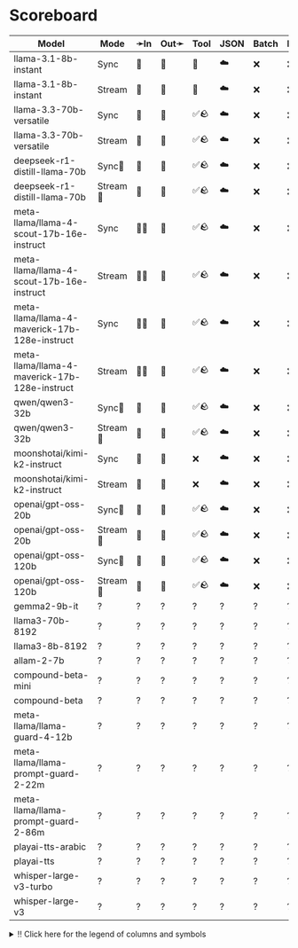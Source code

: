 # Scoreboard

| Model                                         | Mode    | ➛In   | Out➛   | Tool | JSON | Batch | File | Cite | Text | Probs | Limits | Usage | Finish |
| --------------------------------------------- | ------- | ----- | ------ | ---- | ---- | ----- | ---- | ---- | ---- | ----- | ------ | ----- | ------ |
| llama-3.1-8b-instant                          | Sync    | 💬    | 💬     | 💨   | ☁️   | ❌    | ❌   | ❌   | 🌱📏🛑 | ❌    | ✅     | ✅    | ✅     |
| llama-3.1-8b-instant                          | Stream  | 💬    | 💬     | 💨   | ☁️   | ❌    | ❌   | ❌   | 🌱📏🛑 | ❌    | ✅     | ✅    | ✅     |
| llama-3.3-70b-versatile                       | Sync    | 💬    | 💬     | ✅🪨 | ☁️   | ❌    | ❌   | ❌   | 🌱📏🛑 | ❌    | ✅     | ✅    | ✅     |
| llama-3.3-70b-versatile                       | Stream  | 💬    | 💬     | ✅🪨 | ☁️   | ❌    | ❌   | ❌   | 🌱📏🛑 | ❌    | ✅     | ✅    | ✅     |
| deepseek-r1-distill-llama-70b                 | Sync🧠   | 💬    | 💬     | ✅🪨 | ☁️   | ❌    | ❌   | ❌   | 🌱📏🛑 | ❌    | ✅     | ✅    | ✅     |
| deepseek-r1-distill-llama-70b                 | Stream🧠 | 💬    | 💬     | ✅🪨 | ☁️   | ❌    | ❌   | ❌   | 🌱📏🛑 | ❌    | ✅     | ✅    | ✅     |
| meta-llama/llama-4-scout-17b-16e-instruct     | Sync    | 💬📸  | 💬     | ✅🪨 | ☁️   | ❌    | ❌   | ❌   | 🌱📏🛑 | ❌    | ✅     | ✅    | ✅     |
| meta-llama/llama-4-scout-17b-16e-instruct     | Stream  | 💬📸  | 💬     | ✅🪨 | ☁️   | ❌    | ❌   | ❌   | 🌱📏🛑 | ❌    | ✅     | ✅    | ✅     |
| meta-llama/llama-4-maverick-17b-128e-instruct | Sync    | 💬📸  | 💬     | ✅🪨 | ☁️   | ❌    | ❌   | ❌   | 🌱📏🛑 | ❌    | ✅     | ✅    | ✅     |
| meta-llama/llama-4-maverick-17b-128e-instruct | Stream  | 💬📸  | 💬     | ✅🪨 | ☁️   | ❌    | ❌   | ❌   | 🌱📏🛑 | ❌    | ✅     | ✅    | ✅     |
| qwen/qwen3-32b                                | Sync🧠   | 💬    | 💬     | ✅🪨 | ☁️   | ❌    | ❌   | ❌   | 🌱📏🛑 | ❌    | ✅     | ✅    | ✅     |
| qwen/qwen3-32b                                | Stream🧠 | 💬    | 💬     | ✅🪨 | ☁️   | ❌    | ❌   | ❌   | 🌱📏🛑 | ❌    | ✅     | ✅    | ✅     |
| moonshotai/kimi-k2-instruct                   | Sync    | 💬    | 💬     | ❌   | ☁️   | ❌    | ❌   | ❌   | 🌱📏🛑 | ❌    | ✅     | ✅    | ✅     |
| moonshotai/kimi-k2-instruct                   | Stream  | 💬    | 💬     | ❌   | ☁️   | ❌    | ❌   | ❌   | 🌱📏🛑 | ❌    | ✅     | ✅    | ✅     |
| openai/gpt-oss-20b                            | Sync🧠   | 💬    | 💬     | ✅🪨 | ☁️   | ❌    | ❌   | ❌   | 🌱📏🛑 | ❌    | ✅     | ✅    | ✅     |
| openai/gpt-oss-20b                            | Stream🧠 | 💬    | 💬     | ✅🪨 | ☁️   | ❌    | ❌   | ❌   | 🌱📏🛑 | ❌    | ✅     | ✅    | ✅     |
| openai/gpt-oss-120b                           | Sync🧠   | 💬    | 💬     | ✅🪨 | ☁️   | ❌    | ❌   | ❌   | 🌱📏🛑 | ❌    | ✅     | ✅    | ✅     |
| openai/gpt-oss-120b                           | Stream🧠 | 💬    | 💬     | ✅🪨 | ☁️   | ❌    | ❌   | ❌   | 🌱📏🛑 | ❌    | ✅     | ✅    | ✅     |
| gemma2-9b-it                                  | ?       | ?     | ?      | ?    | ?    | ?     | ?    | ?    | ?    | ?     | ?      | ?     | ?      |
| llama3-70b-8192                               | ?       | ?     | ?      | ?    | ?    | ?     | ?    | ?    | ?    | ?     | ?      | ?     | ?      |
| llama3-8b-8192                                | ?       | ?     | ?      | ?    | ?    | ?     | ?    | ?    | ?    | ?     | ?      | ?     | ?      |
| allam-2-7b                                    | ?       | ?     | ?      | ?    | ?    | ?     | ?    | ?    | ?    | ?     | ?      | ?     | ?      |
| compound-beta-mini                            | ?       | ?     | ?      | ?    | ?    | ?     | ?    | ?    | ?    | ?     | ?      | ?     | ?      |
| compound-beta                                 | ?       | ?     | ?      | ?    | ?    | ?     | ?    | ?    | ?    | ?     | ?      | ?     | ?      |
| meta-llama/llama-guard-4-12b                  | ?       | ?     | ?      | ?    | ?    | ?     | ?    | ?    | ?    | ?     | ?      | ?     | ?      |
| meta-llama/llama-prompt-guard-2-22m           | ?       | ?     | ?      | ?    | ?    | ?     | ?    | ?    | ?    | ?     | ?      | ?     | ?      |
| meta-llama/llama-prompt-guard-2-86m           | ?       | ?     | ?      | ?    | ?    | ?     | ?    | ?    | ?    | ?     | ?      | ?     | ?      |
| playai-tts-arabic                             | ?       | ?     | ?      | ?    | ?    | ?     | ?    | ?    | ?    | ?     | ?      | ?     | ?      |
| playai-tts                                    | ?       | ?     | ?      | ?    | ?    | ?     | ?    | ?    | ?    | ?     | ?      | ?     | ?      |
| whisper-large-v3-turbo                        | ?       | ?     | ?      | ?    | ?    | ?     | ?    | ?    | ?    | ?     | ?      | ?     | ?      |
| whisper-large-v3                              | ?       | ?     | ?      | ?    | ?    | ?     | ?    | ?    | ?    | ?     | ?      | ?     | ?      |
<details>
<summary>‼️ Click here for the legend of columns and symbols</summary>

- 🏠: Runs locally.
- Sync:   Runs synchronously, the reply is only returned once completely generated
- Stream: Streams the reply as it is generated. Occasionally less features are supported in this mode
- 🧠: Has chain-of-thought thinking process
    - Both redacted (Anthropic, Gemini, OpenAI) and explicit (Deepseek R1, Qwen3, etc)
    - Many models can be used in both mode. In this case they will have two rows, one with thinking and one
      without. It is frequent that certain functionalities are limited in thinking mode, like tool calling.
- ✅: Implemented and works great
- ❌: Not supported by genai. The provider may support it, but genai does not (yet). Please send a PR to add
  it!
- 💬: Text
- 📄: PDF: process a PDF as input, possibly with OCR
- 📸: Image: process an image as input; most providers support PNG, JPG, WEBP and non-animated GIF, or generate images
- 🎤: Audio: process an audio file (e.g. MP3, WAV, Flac, Opus) as input, or generate audio
- 🎥: Video: process a video (e.g. MP4) as input, or generate a video (e.g. Veo 3)
- 💨: Feature is flaky (Tool calling) or inconsistent (Usage is not always reported)
- 🌐: Country where the company is located
- Tool: Tool calling, using [genai.ToolDef](https://pkg.go.dev/github.com/maruel/genai#ToolDef); best is ✅🪨
		- 🪨: Tool calling can be forced; aka you can force the model to call a tool. This is great.
- JSON: ability to output JSON in free form, or with a forced schema specified as a Go struct
    - ✅: Supports both free form and with a schema
    - ☁️ :Supports only free form
		- 📐: Supports only a schema
- Batch: Process asynchronously batches during off peak hours at a discounts
- Text: Text features
    - '🌱': Seed option for deterministic output
    - '📏': MaxTokens option to cap the amount of returned tokens
    - '🛑': Stop sequence to stop generation when a token is generated
- File: Upload and store large files via a separate API
- Cite: Citation generation from a provided document, specially useful for RAG
- Probs: Return logprobs to analyse each token probabilities
- Limits: Returns the rate limits, including the remaining quota
</details>
